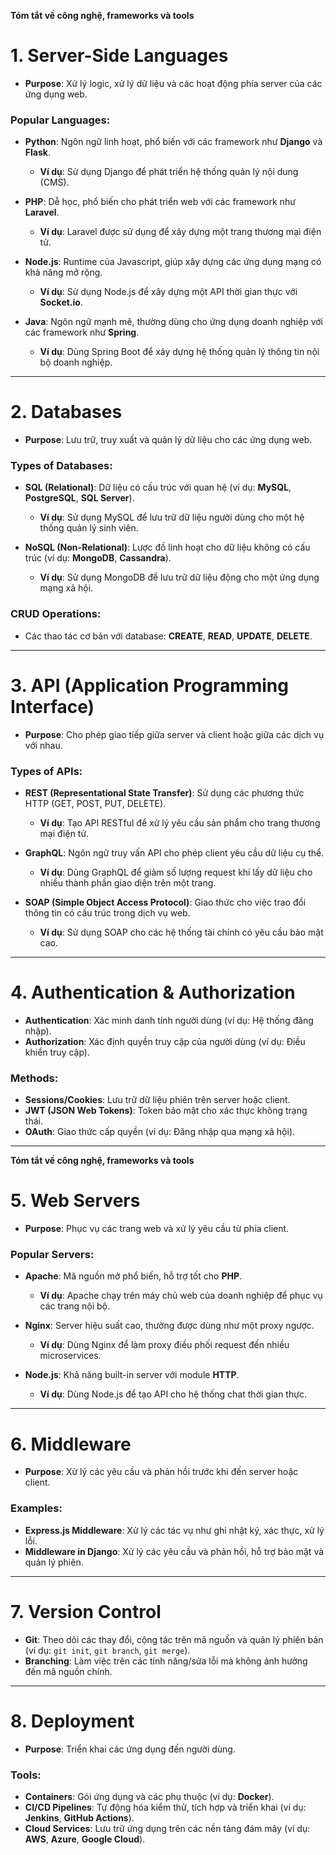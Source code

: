 **Tóm tắt về công nghệ, frameworks và tools**

# 1. Server-Side Languages
- **Purpose**: Xử lý logic, xử lý dữ liệu và các hoạt động phía server của các ứng dụng web.

### Popular Languages:
- **Python**: Ngôn ngữ linh hoạt, phổ biến với các framework như **Django** và **Flask**.
  - **Ví dụ**: Sử dụng Django để phát triển hệ thống quản lý nội dung (CMS).
  
- **PHP**: Dễ học, phổ biến cho phát triển web với các framework như **Laravel**.
  - **Ví dụ**: Laravel được sử dụng để xây dựng một trang thương mại điện tử.

- **Node.js**: Runtime của Javascript, giúp xây dựng các ứng dụng mạng có khả năng mở rộng.
  - **Ví dụ**: Sử dụng Node.js để xây dựng một API thời gian thực với **Socket.io**.

- **Java**: Ngôn ngữ mạnh mẽ, thường dùng cho ứng dụng doanh nghiệp với các framework như **Spring**.
  - **Ví dụ**: Dùng Spring Boot để xây dựng hệ thống quản lý thông tin nội bộ doanh nghiệp.

---

# 2. Databases
- **Purpose**: Lưu trữ, truy xuất và quản lý dữ liệu cho các ứng dụng web.

### Types of Databases:
- **SQL (Relational)**: Dữ liệu có cấu trúc với quan hệ (ví dụ: **MySQL**, **PostgreSQL**, **SQL Server**).
  - **Ví dụ**: Sử dụng MySQL để lưu trữ dữ liệu người dùng cho một hệ thống quản lý sinh viên.

- **NoSQL (Non-Relational)**: Lược đồ linh hoạt cho dữ liệu không có cấu trúc (ví dụ: **MongoDB**, **Cassandra**).
  - **Ví dụ**: Sử dụng MongoDB để lưu trữ dữ liệu động cho một ứng dụng mạng xã hội.

### CRUD Operations:
- Các thao tác cơ bản với database: **CREATE**, **READ**, **UPDATE**, **DELETE**.

---

# 3. API (Application Programming Interface)
- **Purpose**: Cho phép giao tiếp giữa server và client hoặc giữa các dịch vụ với nhau.

### Types of APIs:
- **REST (Representational State Transfer)**: Sử dụng các phương thức HTTP (GET, POST, PUT, DELETE).
  - **Ví dụ**: Tạo API RESTful để xử lý yêu cầu sản phẩm cho trang thương mại điện tử.

- **GraphQL**: Ngôn ngữ truy vấn API cho phép client yêu cầu dữ liệu cụ thể.
  - **Ví dụ**: Dùng GraphQL để giảm số lượng request khi lấy dữ liệu cho nhiều thành phần giao diện trên một trang.

- **SOAP (Simple Object Access Protocol)**: Giao thức cho việc trao đổi thông tin có cấu trúc trong dịch vụ web.
  - **Ví dụ**: Sử dụng SOAP cho các hệ thống tài chính có yêu cầu bảo mật cao.

---

# 4. Authentication & Authorization
- **Authentication**: Xác minh danh tính người dùng (ví dụ: Hệ thống đăng nhập).
- **Authorization**: Xác định quyền truy cập của người dùng (ví dụ: Điều khiển truy cập).

### Methods:
- **Sessions/Cookies**: Lưu trữ dữ liệu phiên trên server hoặc client.
- **JWT (JSON Web Tokens)**: Token bảo mật cho xác thực không trạng thái.
- **OAuth**: Giao thức cấp quyền (ví dụ: Đăng nhập qua mạng xã hội).

---

**Tóm tắt về công nghệ, frameworks và tools**

# 5. Web Servers
- **Purpose**: Phục vụ các trang web và xử lý yêu cầu từ phía client.

### Popular Servers:
- **Apache**: Mã nguồn mở phổ biến, hỗ trợ tốt cho **PHP**.
  - **Ví dụ**: Apache chạy trên máy chủ web của doanh nghiệp để phục vụ các trang nội bộ.

- **Nginx**: Server hiệu suất cao, thường được dùng như một proxy ngược.
  - **Ví dụ**: Dùng Nginx để làm proxy điều phối request đến nhiều microservices.

- **Node.js**: Khả năng built-in server với module **HTTP**.
  - **Ví dụ**: Dùng Node.js để tạo API cho hệ thống chat thời gian thực.

---

# 6. Middleware
- **Purpose**: Xử lý các yêu cầu và phản hồi trước khi đến server hoặc client.

### Examples:
- **Express.js Middleware**: Xử lý các tác vụ như ghi nhật ký, xác thực, xử lý lỗi.
- **Middleware in Django**: Xử lý các yêu cầu và phản hồi, hỗ trợ bảo mật và quản lý phiên.

---

# 7. Version Control
- **Git**: Theo dõi các thay đổi, cộng tác trên mã nguồn và quản lý phiên bản (ví dụ: `git init`, `git branch`, `git merge`).
- **Branching**: Làm việc trên các tính năng/sửa lỗi mà không ảnh hưởng đến mã nguồn chính.

---

# 8. Deployment
- **Purpose**: Triển khai các ứng dụng đến người dùng.

### Tools:
- **Containers**: Gói ứng dụng và các phụ thuộc (ví dụ: **Docker**).
- **CI/CD Pipelines**: Tự động hóa kiểm thử, tích hợp và triển khai (ví dụ: **Jenkins**, **GitHub Actions**).
- **Cloud Services**: Lưu trữ ứng dụng trên các nền tảng đám mây (ví dụ: **AWS**, **Azure**, **Google Cloud**).
